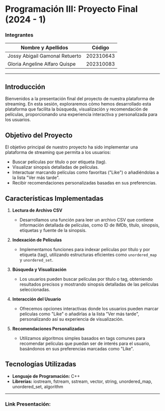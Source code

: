 # Programación III: Proyecto Final (2024 - 1)

### Integrantes

| Nombre y Apellidos             | Código    |
|--------------------------------|-----------|
| Jossy Abigail Gamonal Retuerto | 202310643 |
| Gloria Angeline Alfaro Quispe  | 202310083 |

---


## Introducción
Bienvenidos a la presentación final del proyecto de nuestra plataforma de streaming. En esta sesión, exploraremos cómo hemos desarrollado esta plataforma que facilita la búsqueda, visualización y recomendación de películas, proporcionando una experiencia interactiva y personalizada para los usuarios.

## Objetivo del Proyecto
El objetivo principal de nuestro proyecto ha sido implementar una plataforma de streaming que permita a los usuarios:
- Buscar películas por título o por etiqueta (tag).
- Visualizar sinopsis detalladas de películas.
- Interactuar marcando películas como favoritas ("Like") o añadiéndolas a la lista "Ver más tarde".
- Recibir recomendaciones personalizadas basadas en sus preferencias.

## Características Implementadas

1. **Lectura de Archivo CSV**
    - Desarrollamos una función para leer un archivo CSV que contiene información detallada de películas, como ID de IMDb, título, sinopsis, etiquetas y fuente de la sinopsis.

2. **Indexación de Películas**
    - Implementamos funciones para indexar películas por título y por etiqueta (tag), utilizando estructuras eficientes como `unordered_map` y `unordered_set`.

3. **Búsqueda y Visualización**
    - Los usuarios pueden buscar películas por título o tag, obteniendo resultados precisos y mostrando sinopsis detalladas de las películas seleccionadas.

4. **Interacción del Usuario**
    - Ofrecemos opciones interactivas donde los usuarios pueden marcar películas como "Like" o añadirlas a la lista "Ver más tarde", personalizando así su experiencia de visualización.

5. **Recomendaciones Personalizadas**
    - Utilizamos algoritmos simples basados en tags comunes para recomendar películas que puedan ser de interés para el usuario, basándonos en sus preferencias marcadas como "Like".

## Tecnologías Utilizadas
- **Lenguaje de Programación:** C++
- **Librerías:** iostream, fstream, sstream, vector, string, unordered_map, unordered_set, algorithm
---
### Link Presentación:
